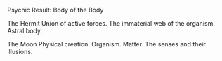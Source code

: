 Psychic Result: Body of the Body

The Hermit
Union of active forces. The immaterial web of the organism. Astral body.

The Moon
Physical creation. Organism. Matter. The senses and their illusions.
